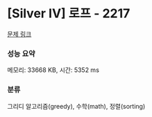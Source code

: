 # [Silver IV] 로프 - 2217 

[문제 링크](https://www.acmicpc.net/problem/2217) 

### 성능 요약

메모리: 33668 KB, 시간: 5352 ms

### 분류

그리디 알고리즘(greedy), 수학(math), 정렬(sorting)

